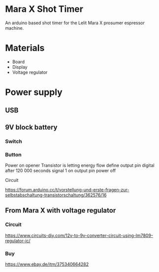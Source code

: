 # Mara X Shot Timer
An arduino based shot timer for the Lelit Mara X prosumer espressor machine. 

# Materials

* Board
* Display
* Voltage regulator

# Power supply

## USB

## 9V block battery

### Switch

### Button

Power on
opener Transistor is letting energy flow
define output pin digital
after 120 000 seconds
signal 1 on output pin
power off

Circuit

https://forum.arduino.cc/t/vorstellung-und-erste-fragen-zur-selbstabschaltung-transistorschaltung/362576/16

## From Mara X with voltage regulator

### Circuit

https://www.circuits-diy.com/12v-to-9v-converter-circuit-using-lm7809-regulator-ic/

### Buy

https://www.ebay.de/itm/375340664282

